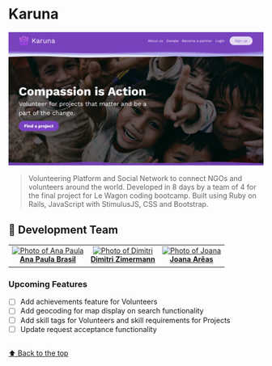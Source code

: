 # Karuna

<!---Esses são exemplos. Veja https://shields.io para outras pessoas ou para personalizar este conjunto de escudos. Você pode querer incluir dependências, status do projeto e informações de licença aqui--->

<img src="app/assets/images/cover.png" alt="banner">

> Volunteering Platform and Social Network to connect NGOs and volunteers around the world. Developed in 8 days by a team of 4 for the final project for Le Wagon coding bootcamp. Built using Ruby on Rails, JavaScript with StimulusJS, CSS and Bootstrap.

## 🤝 Development Team

<table>
  <tr>
    <td align="center">
      <a href="#">
        <img src="https://avatars.githubusercontent.com/u/106402830?v=4" width="100px;" alt="Photo of Ana Paula"/><br>
        <sub>
          <a href="https://github.com/apcbrasil"><b>Ana Paula Brasil</b></a>
        </sub>
      </a>
    </td>
    <td align="center">
      <a href="#">
        <img src="https://avatars.githubusercontent.com/u/104525881?v=4" width="100px;" alt="Photo of Dimitri"/><br>
        <sub>
          <a href="https://github.com/zimer69"><b>Dimitri Zimermann</b></a>
        </sub>
      </a>
    </td>
    <td align="center">
      <a href="#">
        <img src="https://avatars.githubusercontent.com/u/68138653?v=4" width="100px;" alt="Photo of Joana"/><br>
        <sub>
          <a href="https://github.com/Joana3991"><b>Joana Arêas</b></a>
        </sub>
      </a>
    </td>
  </tr>
</table>

### Upcoming Features

- [ ] Add achievements feature for Volunteers
- [ ] Add geocoding for map display on search functionality
- [ ] Add skill tags for Volunteers and skill requirements for Projects
- [ ] Update request acceptance functionality

##

[⬆ Back to the top](#karuna)<br>

